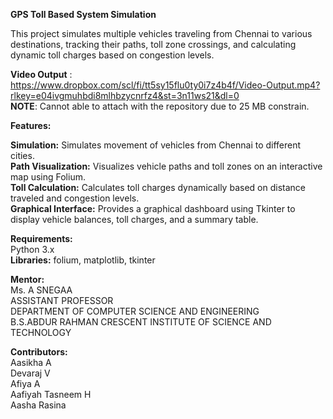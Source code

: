 **GPS Toll Based System Simulation**  

This project simulates multiple vehicles traveling from Chennai to various destinations, tracking their paths, toll zone crossings, and calculating dynamic toll charges based on congestion levels.   

**Video Output** : https://www.dropbox.com/scl/fi/tt5sy15flu0ty0i7z4b4f/Video-Output.mp4?rlkey=e04ivgmuhbdi8mlhbzycnrfz4&st=3n11ws21&dl=0    
**NOTE**: Cannot able to attach with the repository due to 25 MB constrain.     

**Features:**  

**Simulation:** Simulates movement of vehicles from Chennai to different cities.   
**Path Visualization:** Visualizes vehicle paths and toll zones on an interactive map using Folium.   
**Toll Calculation:** Calculates toll charges dynamically based on distance traveled and congestion levels.   
**Graphical Interface:** Provides a graphical dashboard using Tkinter to display vehicle balances, toll charges, and a summary table.   

**Requirements:**  
Python 3.x   
**Libraries:** folium, matplotlib, tkinter    

**Mentor:**   
Ms. A SNEGAA   
ASSISTANT PROFESSOR   
DEPARTMENT OF COMPUTER SCIENCE AND ENGINEERING   
B.S.ABDUR RAHMAN CRESCENT INSTITUTE OF SCIENCE AND TECHNOLOGY   
   
**Contributors:**   
Aasikha A   
Devaraj V   
Afiya A   
Aafiyah Tasneem H   
Aasha Rasina   
